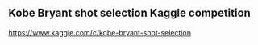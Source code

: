 ## Kobe Bryant shot selection Kaggle competition

https://www.kaggle.com/c/kobe-bryant-shot-selection
